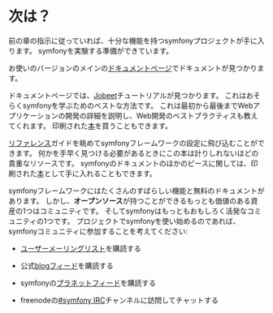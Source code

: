 次は？
======

前の章の指示に従っていれば、十分な機能を持つsymfonyプロジェクトが手に入ります。
symfonyを実験する準備ができています。

お使いのバージョンのメインの[ドキュメントページ](http://www.symfony-project.org/doc/1_4/)でドキュメントが見つかります。

ドキュメントページでは、[Jobeet](http://www.symfony-project.org/jobeet/1_4/Doctrine/ja/)チュートリアルが見つかります。
これはおそらくsymfonyを学ぶためのベストな方法です。
これは最初から最後までWebアプリケーションの開発の詳細を説明し、Web開発のベストプラクティスも教えてくれます。
印刷された[本](http://www.amazon.co.jp/gp/product/2918390062)を買うこともできます。

[リファレンス](http://www.symfony-project.org/reference/1_4/ja/)ガイドを眺めてsymfonyフレームワークの設定に飛び込むことができます。
何かを手早く見つける必要があるときにこの本は計りしれないほどの貴重なリソースです。
symfonyのドキュメントのほかのピースに関しては、印刷された[本](http://www.amazon.co.jp/gp/product/2918390054)として手に入れることもできます。

symfonyフレームワークにはたくさんのすばらしい機能と無料のドキュメントがあります。
しかし、**オープンソース**が持つことができるもっとも価値のある資産の1つはコミュニティです。
そしてsymfonyはもっともおもしろく活発なコミュニティの1つです。
プロジェクトでsymfonyを使い始めるのであれば、symfonyコミュニティに参加することを考えてください:

  * [ユーザーメーリングリスト](http://groups.google.com/group/symfony-users)を購読する

  * 公式[blogフィード](http://feeds.feedburner.com/symfony/blog)を購読する

  * symfonyの[プラネットフィード](http://feeds.feedburner.com/symfony/planet)を購読する

  * freenodeの[#symfony IRC](irc://irc.freenode.net/symfony)チャンネルに訪問してチャットする
